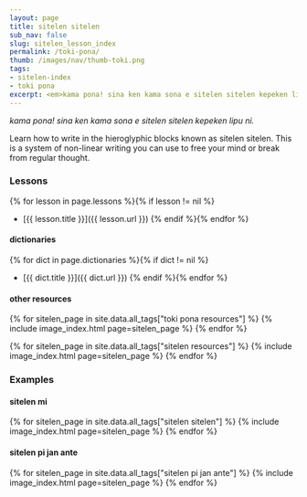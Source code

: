 ```yaml
---
layout: page
title: sitelen sitelen
sub_nav: false
slug: sitelen_lesson_index
permalink: /toki-pona/
thumb: /images/nav/thumb-toki.png
tags:
- sitelen-index
- toki pona
excerpt: <em>kama pona! sina ken kama sona e sitelen sitelen kepeken lipu ni.</em><br><p>Learn how to write in the hieroglyphic blocks known as sitelen sitelen, or sitelen suwi. This is a system of non-linear writing you can use to free your mind or break from regular thought. Here you will find all the lessons for writing toki pona using sitelen sitelen, plus glyph dictionaries and plenty of examples, including sitelen sitelen drawn by others.</p>
---
```


_kama pona! sina ken kama sona e sitelen sitelen kepeken lipu ni._

Learn how to write in the hieroglyphic blocks known as sitelen sitelen.  This is a system of non-linear writing you can use to free your mind or break from regular thought.

### Lessons

{% for lesson in page.lessons %}{% if lesson != nil %}
  * [{{ lesson.title }}]({{ lesson.url }})
{% endif %}{% endfor %}

#### dictionaries

{% for dict in page.dictionaries %}{% if dict != nil %}
  * [{{ dict.title }}]({{ dict.url }})
{% endif %}{% endfor %}

#### other resources

{% for sitelen_page in site.data.all_tags["toki pona resources"] %}
  {% include image_index.html page=sitelen_page %}
{% endfor %}

{% for sitelen_page in site.data.all_tags["sitelen resources"] %}
  {% include image_index.html page=sitelen_page %}
{% endfor %}

### Examples

#### sitelen mi

{% for sitelen_page in site.data.all_tags["sitelen sitelen"] %}
  {% include image_index.html page=sitelen_page %}
{% endfor %}

#### sitelen pi jan ante

{% for sitelen_page in site.data.all_tags["sitelen pi jan ante"] %}
  {% include image_index.html page=sitelen_page %}
{% endfor %}
